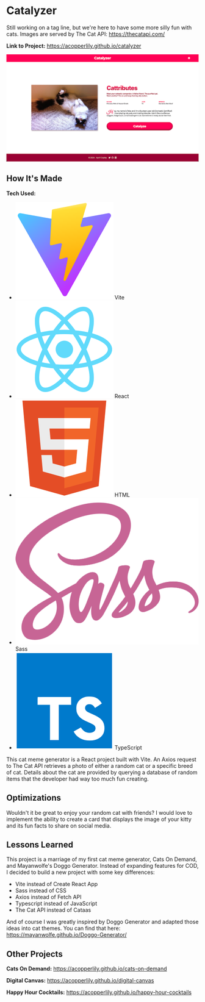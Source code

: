 # Catalyzer
Still working on a tag line, but we're here to have some more silly fun with cats. Images are served by The Cat API: https://thecatapi.com/

**Link to Project:** https://acopperlily.github.io/catalyzer

![Screenshot of Catalyzer website](https://raw.githubusercontent.com/acopperlily/catalyzer/main/public/screenshot.png)


## How It's Made

**Tech Used:** 
- ![vite](./src/assets/icons/vite.svg) Vite
- ![react](./src/assets/icons/react.svg) React
- ![html](./src/assets/icons/html.svg) HTML
- ![sass](./src/assets/icons/sass.svg) Sass
- ![typescript](./src/assets/icons/typescript.svg) TypeScript

This cat meme generator is a React project built with Vite. An Axios request to The Cat API retrieves a photo of either a random cat or a specific breed of cat. Details about the cat are provided by querying a database of random items that the developer had way too much fun creating.

## Optimizations

Wouldn't it be great to enjoy your random cat with friends? I would love to implement the ability to create a card that displays the image of your kitty and its fun facts to share on social media.

## Lessons Learned

This project is a marriage of my first cat meme generator, Cats On Demand, and Mayanwolfe's Doggo Generator. Instead of expanding features for COD, I decided to build a new project with some key differences:
- Vite instead of Create React App
- Sass instead of CSS
- Axios instead of Fetch API
- Typescript instead of JavaScript
- The Cat API instead of Cataas

And of course I was greatly inspired by Doggo Generator and adapted those ideas into cat themes. You can find that here: https://mayanwolfe.github.io/Doggo-Generator/

## Other Projects

**Cats On Demand:** https://acopperlily.github.io/cats-on-demand

**Digital Canvas:** https://acopperlily.github.io/digital-canvas

**Happy Hour Cocktails:** https://acopperlily.github.io/happy-hour-cocktails